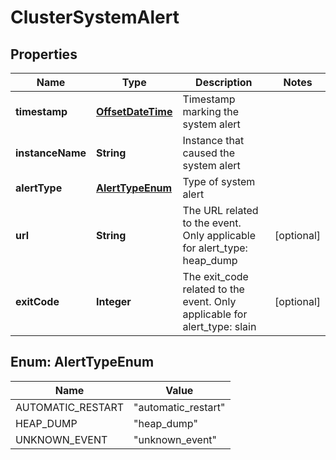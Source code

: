 # ClusterSystemAlert

## Properties
Name | Type | Description | Notes
------------ | ------------- | ------------- | -------------
**timestamp** | [**OffsetDateTime**](OffsetDateTime.md) | Timestamp marking the system alert | 
**instanceName** | **String** | Instance that caused the system alert | 
**alertType** | [**AlertTypeEnum**](#AlertTypeEnum) | Type of system alert | 
**url** | **String** | The URL related to the event. Only applicable for alert_type: heap_dump |  [optional]
**exitCode** | **Integer** | The exit_code related to the event. Only applicable for alert_type: slain |  [optional]

<a name="AlertTypeEnum"></a>
## Enum: AlertTypeEnum
Name | Value
---- | -----
AUTOMATIC_RESTART | &quot;automatic_restart&quot;
HEAP_DUMP | &quot;heap_dump&quot;
UNKNOWN_EVENT | &quot;unknown_event&quot;
